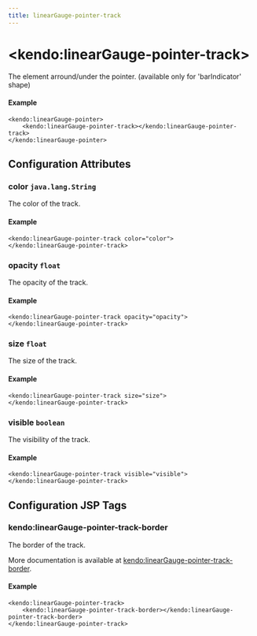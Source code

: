 ```yaml
---
title: linearGauge-pointer-track
---
```


# \<kendo:linearGauge-pointer-track\>

The element arround/under the pointer.
(available only for 'barIndicator' shape)

#### Example
    <kendo:linearGauge-pointer>
        <kendo:linearGauge-pointer-track></kendo:linearGauge-pointer-track>
    </kendo:linearGauge-pointer>

## Configuration Attributes

### color `java.lang.String`

The color of the track.

#### Example
    <kendo:linearGauge-pointer-track color="color">
    </kendo:linearGauge-pointer-track>

### opacity `float`

The opacity of the track.

#### Example
    <kendo:linearGauge-pointer-track opacity="opacity">
    </kendo:linearGauge-pointer-track>

### size `float`

The size of the track.

#### Example
    <kendo:linearGauge-pointer-track size="size">
    </kendo:linearGauge-pointer-track>

### visible `boolean`

The visibility of the track.

#### Example
    <kendo:linearGauge-pointer-track visible="visible">
    </kendo:linearGauge-pointer-track>


##  Configuration JSP Tags

### kendo:linearGauge-pointer-track-border

The border of the track.

More documentation is available at [kendo:linearGauge-pointer-track-border](/api/wrappers/jsp/lineargauge/pointer-track-border).

#### Example

    <kendo:linearGauge-pointer-track>
        <kendo:linearGauge-pointer-track-border></kendo:linearGauge-pointer-track-border>
    </kendo:linearGauge-pointer-track>

